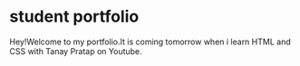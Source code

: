# student portfolio

Hey!Welcome to my portfolio.It is coming tomorrow when i learn HTML and CSS with Tanay Pratap on Youtube.